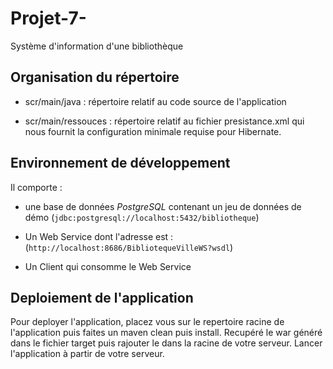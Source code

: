 # Projet-7-
Système d'information d'une bibliothèque

## Organisation du répertoire

* scr/main/java : répertoire relatif au code source de l'application

* scr/main/ressouces : répertoire relatif au fichier presistance.xml qui nous fournit la configuration minimale requise pour Hibernate.


## Environnement de développement

Il comporte :

*   une base de données _PostgreSQL_ contenant un jeu de données de démo (`jdbc:postgresql://localhost:5432/bibliotheque`)

* Un Web Service dont l'adresse est : (`http://localhost:8686/BibliotequeVilleWS?wsdl`)

* Un Client qui consomme le Web Service

## Deploiement de l'application

Pour deployer l'application, placez vous sur le repertoire racine de l'application puis faites un maven clean puis install.
Recupéré le war généré dans le fichier target puis rajouter le dans la racine de votre serveur.
Lancer l'application à partir de votre serveur.